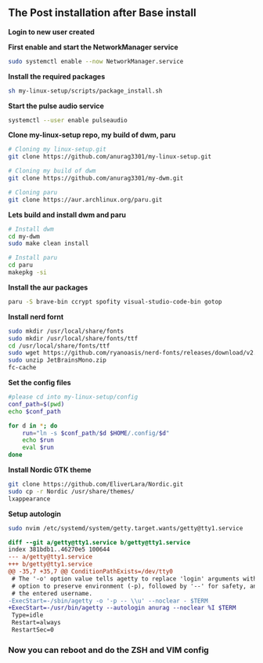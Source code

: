 ## The Post installation after Base install
**Login to new user created**

**First enable and start the NetworkManager service**
```sh
sudo systemctl enable --now NetworkManager.service 
```

**Install the required packages**
```sh 
sh my-linux-setup/scripts/package_install.sh
```

**Start the pulse audio service**
```sh
systemctl --user enable pulseaudio
```
**Clone my-linux-setup repo, my build of dwm, paru**
```sh
# Cloning my linux-setup.git
git clone https://github.com/anurag3301/my-linux-setup.git

# Cloning my build of dwm
git clone https://github.com/anurag3301/my-dwm.git

# Cloning paru
git clone https://aur.archlinux.org/paru.git
```
**Lets build and install dwm and paru**
```sh
# Install dwm
cd my-dwm
sudo make clean install

# Install paru
cd paru
makepkg -si
```
**Install the aur packages**
```sh
paru -S brave-bin ccrypt spofity visual-studio-code-bin gotop 
```

**Install nerd fornt**
```sh
sudo mkdir /usr/local/share/fonts
sudo mkdir /usr/local/share/fonts/ttf
cd /usr/local/share/fonts/ttf
sudo wget https://github.com/ryanoasis/nerd-fonts/releases/download/v2.1.0/JetBrainsMono.zip
sudo unzip JetBrainsMono.zip
fc-cache
```

**Set the config files**
```sh
#please cd into my-linux-setup/config
conf_path=$(pwd)
echo $conf_path

for d in *; do
    run="ln -s $conf_path/$d $HOME/.config/$d"
    echo $run
    eval $run
done
```

**Install Nordic GTK theme**
```sh
git clone https://github.com/EliverLara/Nordic.git
sudo cp -r Nordic /usr/share/themes/
lxappearance
```

**Setup autologin**
```sh
sudo nvim /etc/systemd/system/getty.target.wants/getty@tty1.service
```
```diff
diff --git a/getty@tty1.service b/getty@tty1.service
index 381bdb1..46270e5 100644
--- a/getty@tty1.service
+++ b/getty@tty1.service
@@ -35,7 +35,7 @@ ConditionPathExists=/dev/tty0
 # The '-o' option value tells agetty to replace 'login' arguments with an
 # option to preserve environment (-p), followed by '--' for safety, and then
 # the entered username.
-ExecStart=-/sbin/agetty -o '-p -- \\u' --noclear - $TERM
+ExecStart=-/usr/bin/agetty --autologin anurag --noclear %I $TERM
 Type=idle
 Restart=always
 RestartSec=0
```

### Now you can reboot and do the ZSH and VIM config
